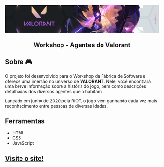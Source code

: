 <h1>
    <img src="./css/images/background-valorant3.jpeg"/>
    <p style="text-align:center; font-size: 20px">Workshop - Agentes do Valorant</p>
</h1>

## Sobre 🎮

O projeto foi desenvolvido para o Workshop da Fábrica de Software e oferece uma imersão no universo de **VALORANT**. Nele, você encontrará uma breve informação sobre a história do jogo, bem como descrições detalhadas dos diversos agentes que o habitam.

Lançado em junho de 2020 pela RIOT, o jogo vem ganhando cada vez mais reconhecimento entre pessoas de diversas idades.

## Ferramentas

- HTML
- CSS
- JavaScript

<h2><a href="https://workshop-frontend-2024-2-gib7qbxie-danielas-projects-c2a0d0ed.vercel.app/">Visite o site!</a></h2>
